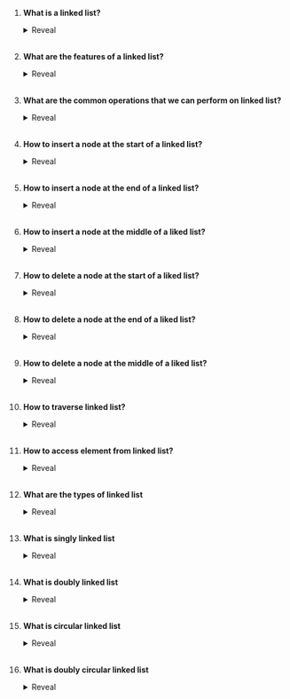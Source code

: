 1. **What is a linked list?**

   <details>
   <summary>Reveal</summary>

   A linked list is a collection of elements. Each element is called a node and has two fields: one to store the data and the other to store the memory address of the next node. In a linked list, the first node is called head, the last node is called tail, and the last node's next node field refers to null. This is also called a singly linked list.

   </details><br />

1. **What are the features of a linked list?**

   <details>
   <summary>Reveal</summary>

   - Linked lists are dynamically sized.
   - A linked list's elements don't have to be the same type.
   - A linked list's elements can be stored anywhere in memory; they don't have to be consecutive.
   - In a linked list, inserting and deleting elements is faster than an array, but accessing elements is slower than an array.

   </details><br />

1. **What are the common operations that we can perform on linked list?**

   <details>
   <summary>Reveal</summary>

   - Access nodes
   - Insert nodes
   - Delete nodes
   - Update nodes
   - Traverse a linked list

    </details><br />

1. **How to insert a node at the start of a linked list?**

   <details>
   <summary>Reveal</summary>

   - Create a new node
   - Make new node refer to the current head node
   - Change head to new node

   </details><br />

1. **How to insert a node at the end of a linked list?**

   <details>
   <summary>Reveal</summary>

   - Create a new node
   - Make tail node refer to the new node
   - Make new node refer to null

   </details><br />

1. **How to insert a node at the middle of a liked list?**

   <details>
   <summary>Reveal</summary>

   - Create a new node
   - Make new node refer to the node at insertion place
   - Make previous node of node at insertion place refer to the new node

   Algorithmic complexity of inserting node at start, middle and end from linked list is O(1)

   </details><br />

1. **How to delete a node at the start of a liked list?**

   <details>
   <summary>Reveal</summary>
    
   Change head to the second node.

   </details><br />

1. **How to delete a node at the end of a liked list?**

   <details>
   <summary>Reveal</summary>

   Make the second last node refer to null.

   </details><br />

1. **How to delete a node at the middle of a liked list?**

   <details>
   <summary>Reveal</summary>

   - Take the node before the node to be deleted.
   - Make it refer to the node after the node to be deleted.

   Algorithmic complexity of deleting node at start, middle and end from linked list is O(1)

   </details><br />

1. **How to traverse linked list?**

   <details>
   <summary>Reveal</summary>

   - Start with head node
   - Read memory address of the next node
   - Visit the next node
   - Repeat until last node reached
   - To check last node reached just check the next node field refer to null

   Algorithmic complexity of traversing a linked list is O(n)

   </details><br />

1. **How to access element from linked list?**

   <details>
   <summary>Reveal</summary>

   - Start with head node
   - Traverse until node we need to access reached

   Algorithmic complexity of accessing a node from linked list is O(n)

   </details><br />

1. **What are the types of linked list**

   <details>
   <summary>Reveal</summary>

   - Singly linked list
   - Doubly linked list
   - Circular linked list
   - Doubly Circular linked list

   </details><br />

1. **What is singly linked list**

   <details>
   <summary>Reveal</summary>

   Look What is linked list

   </details><br />

1. **What is doubly linked list**

   <details>
   <summary>Reveal</summary>

   Doubly linked list similar to singly linked list but each node have additional field which refers to previous node
   and head node's previous node field refers to null

   </details><br />

1. **What is circular linked list**

   <details>
   <summary>Reveal</summary>

   Circular linked list similar to the singly linked list but tail node's next node field refers to the head node instead of null

   </details><br />

1. **What is doubly circular linked list**

   <details>
   <summary>Reveal</summary>

   Doubly circular linked list similar to the doubly linked list but head node's previous node field refers to the tail node and tail node's next node field refers to the head node

   </details><br />
